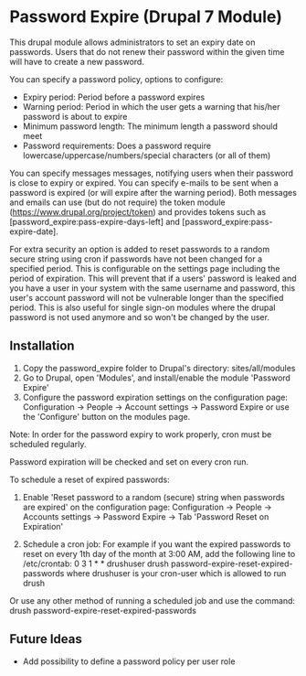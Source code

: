 # Password Expire (Drupal 7 Module)

This drupal module allows administrators to set an expiry date on passwords.
Users that do not renew their password within the given time will have to create a new password.

You can specify a password policy, options to configure:
  - Expiry period: Period before a password expires
  - Warning period: Period in which the user gets a warning that his/her password is about to expire
  - Minimum password length: The minimum length a password should meet
  - Password requirements: Does a password require lowercase/uppercase/numbers/special characters (or all of them)

You can specify messages messages, notifying users when their password is close to expiry or expired.
You can specify e-mails to be sent when a password is expired (or will expire after the warning period).
Both messages and emails can use (but do not require) the token module (https://www.drupal.org/project/token) and provides tokens such as [password_expire:pass-expire-days-left] and [password_expire:pass-expire-date].

For extra security an option is added to reset passwords to a random secure string using cron if passwords have not been changed for a specified period.
This is configurable on the settings page including the period of expiration.
This will prevent that if a users' password is leaked and you have a user in your system with the same username and password, this user's account password will not be vulnerable longer than the specified period.
This is also useful for single sign-on modules where the drupal password is not used anymore and so won't be changed by the user.

## Installation

1. Copy the password_expire folder to Drupal's directory: sites/all/modules
2. Go to Drupal, open 'Modules', and install/enable the module 'Password Expire'
3. Configure the password expiration settings on the configuration page: Configuration -> People -> Account settings -> Password Expire or use the 'Configure' button on the modules page.

Note: In order for the password expiry to work properly, cron must be scheduled regularly.

Password expiration will be checked and set on every cron run.

To schedule a reset of expired passwords:
1. Enable 'Reset password to a random (secure) string when passwords are expired'
   on the configuration page: Configuration -> People -> Accounts settings -> Password Expire -> Tab 'Password Reset on Expiration'

2. Schedule a cron job:
For example if you want the expired passwords to reset on every 1th day of the month at 3:00 AM, add the following line to /etc/crontab:
0 3 1 * *   drushuser    drush password-expire-reset-expired-passwords
where drushuser is your cron-user which is allowed to run drush

Or use any other method of running a scheduled job and use the command:
drush password-expire-reset-expired-passwords

## Future Ideas

* Add possibility to define a password policy per user role